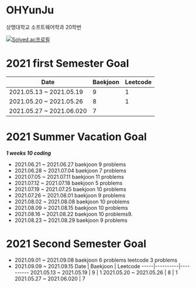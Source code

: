 # OHYunJu
상명대학교 소프트웨어학과 20학번

[![Solved.ac프로필](http://mazassumnida.wtf/api/v2/generate_badge?boj=bibi0218)](https://solved.ac/bibi0218)

# 2021 first Semester Goal
Date | Baekjoon | Leetcode
 -----|----------|----------
 2021.05.13 ~ 2021.05.19  | 9 | 1
 2021.05.20 ~ 2021.05.26  | 8 | 1
 2021.05.27 ~ 2021.06.020  | 7
# 2021 Summer Vacation Goal
**_1 weeks 10 coding_**
* 2021.06.21 ~ 2021.06.27 baekjoon 9 problems
* 2021.06.28 ~ 2021.07.04 baekjoon 7 problems
* 2021.07.05 ~ 2021.07.11 baekjoon 11 problems
* 2021.07.12 ~ 2021.07.18 baekjoon 5 problems
* 2021.07.19 ~ 2021.07.25 baekjoon 10 problems
* 2021.07.26 ~ 2021.08.01 baekjoon 9 problems
* 2021.08.02 ~ 2021.08.08 baekjoon 10 problems
* 2021.08.09 ~ 2021.08.15 baekjoon 10 problems
* 2021.08.16 ~ 2021.08.22 baekjoon 10 problems9.
* 2021.08.23 ~ 2021.08.29 baekjoon 9 problems
# 2021 Second Semester Goal
* 2021.09.01 ~ 2021.09.08 baekjoon 6 problems leetcode 3 problems
* 2021.09.09 ~ 2021.09.15
 Date | Baekjoon | Leetcode
 -----|----------|----------
 2021.05.13 ~ 2021.05.19  | 9 | 1
 2021.05.20 ~ 2021.05.26  | 8 | 1
 2021.05.27 ~ 2021.06.020  | 7
